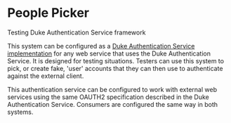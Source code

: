 # People Picker

Testing Duke Authentication Service framework

This system can be configured as a [Duke Authentication Service](https://github.com/Duke-Translational-Bioinformatics/duke-authentication-service)
[implementation](https://github.com/Duke-Translational-Bioinformatics/duke-authentication-oauth2-spec) for any web service that uses the Duke Authentication Service.
It is designed for testing situations. Testers can use this system to pick, or
create fake, 'user' accounts that they can then use to authenticate against the external
client.

This authentication service can be configured to work with external web services using
the same OAUTH2 specification described in the Duke Authentication Service. Consumers
are configured the same way in both systems.
